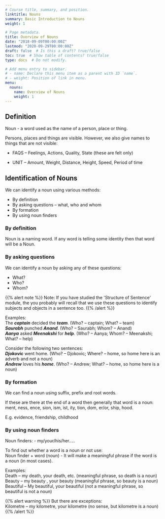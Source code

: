```yaml
---
# Course title, summary, and position.
linktitle: Nouns
summary: Basic Introduction to Nouns
weight: 1

# Page metadata.
title: Overview of Nouns
date: "2018-09-09T00:00:00Z"
lastmod: "2020-09-29T00:00:00Z"
draft: false  # Is this a draft? true/false
toc: true  # Show table of contents? true/false
type: docs  # Do not modify.

# Add menu entry to sidebar.
# - name: Declare this menu item as a parent with ID `name`.
# - weight: Position of link in menu.
menu:
  nouns:
    name: Overview of Nouns
    weight: 1
---
```


## Definition

Noun - a word used as the name of a person, place or thing.

Persons, places and things are visible. However, we also give names to things that are not visible:

* FAQS – Feelings, Actions, Quality, State (these are felt only)

* UNIT – Amount, Weight, Distance, Height, Speed, Period of time

## Identification of Nouns

We can identify a noun using various methods: 

* By definition
* By asking questions – what, who and whom
* By formation
* By using noun finders 

### By definition

Noun is a naming word. If any word is telling some identity then that word will be a Noun.

### By asking questions 

We can identify a noun by asking any of these questions:
* What?
* Who?
* Whom?

{{% alert note %}}
Note: If you have studied the 'Structure of Sentence' module, the you probably will recall that we use these questions to identify subjects and objects in a sentence too. 
{{% /alert %}}

Examples: <br>
The ***captain*** decided the ***team***. (Who? – captain; What? – team)<br>
***Saurabh*** punched ***Anand***. (Who? – Saurabh; Whom? – Anand)<br>
***Aanya*** asked ***Meenakshi*** for ***help***. (Who? – Aanya; Whom? – Meenakshi; What? – help)<br>

Consider the following two sentences:<br>
***Djokovic*** went home. (Who? – Djokovic; Where? – home, so home here is an adverb and not a noun) <br>
***Andrew*** loves his ***home***. (Who? – Andrew; What? – home, so home here is a noun) <br>

### By formation

We can find a noun using suffix, prefix and root words. 

If these are there at the end of a word then generally that word is a noun:
ment, ness, ence, sion, ism, ist, ity, tion, dom, er/or, ship, hood.

E.g. evidence, friendship, childhood

### By using noun finders 

Noun finders: - my/your/his/her..... 

To find out whether a word is a noun or not use:<br>
Noun finder + word (noun) -  It will make a meaningful phrase if the word is a noun (in most cases). 

Examples:<br>
Death – my death, your death, etc. (meaningful phrase, so death is a noun)<br>
Beauty – my beauty , your beauty  (meaningful phrase, so beauty is a noun) <br>
Beautiful – My beautiful, your beautiful (not a meaningful phrase, so beautiful is not a noun) <br>

{{% alert warning %}}
But there are exceptions:<br>
Kilometre – my  kilometre, your kilometre  (no sense, but kilometre is a noun)
{{% /alert %}}







